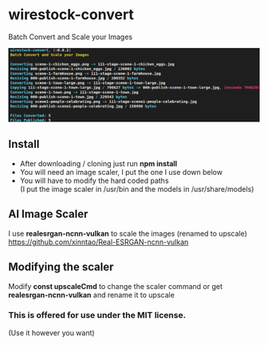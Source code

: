 # wirestock-convert
Batch Convert and Scale your Images

![screenshot](screenshot.png)

## Install
- After downloading / cloning just run **npm install**
- You will need an image scaler, I put the one I use down below
- You will have to modify the hard coded paths<br>
(I put the image scaler in /usr/bin and the models in /usr/share/models)

## AI Image Scaler
I use **realesrgan-ncnn-vulkan** to scale the images (renamed to upscale)<br>
https://github.com/xinntao/Real-ESRGAN-ncnn-vulkan<br>

## Modifying the scaler
Modify **const upscaleCmd** to change the scaler command or get **realesrgan-ncnn-vulkan** and rename it to upscale

### This is offered for use under the MIT license.  
(Use it however you want)
